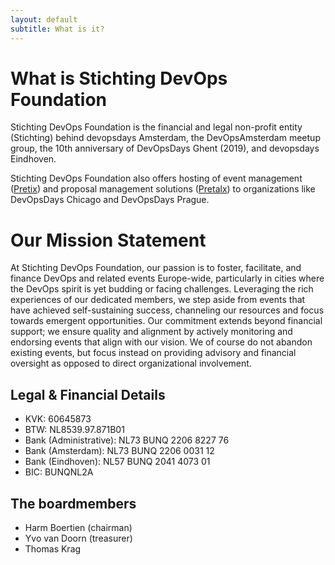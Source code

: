 ```yaml
---
layout: default
subtitle: What is it?
---
```


# What is Stichting DevOps Foundation

Stichting DevOps Foundation is the financial and legal non-profit entity (Stichting) behind devopsdays Amsterdam, the DevOpsAmsterdam meetup group, the 10th anniversary of DevOpsDays Ghent (2019), and devopsdays Eindhoven.

Stichting DevOps Foundation also offers hosting of event management ([Pretix](https://pretix.eu)) and proposal management solutions ([Pretalx](https://pretalx.com/p/about/)) to organizations like DevOpsDays Chicago and DevOpsDays Prague.

# Our Mission Statement

At Stichting DevOps Foundation, our passion is to foster, facilitate, and finance DevOps and related events Europe-wide, particularly in cities where the DevOps spirit is yet budding or facing challenges. Leveraging the rich experiences of our dedicated members, we step aside from events that have achieved self-sustaining success, channeling our resources and focus towards emergent opportunities. Our commitment extends beyond financial support; we ensure quality and alignment by actively monitoring and endorsing events that align with our vision. We of course do not abandon existing events, but focus instead on providing advisory and financial oversight as opposed to direct organizational involvement.

## Legal & Financial Details

- KVK: 60645873
- BTW: NL8539.97.871B01
- Bank (Administrative): NL73 BUNQ 2206 8227 76
- Bank (Amsterdam): NL73 BUNQ 2206 0031 12
- Bank (Eindhoven): NL57 BUNQ 2041 4073 01
- BIC: BUNQNL2A

## The boardmembers

- Harm Boertien (chairman)
- Yvo van Doorn (treasurer)
- Thomas Krag
